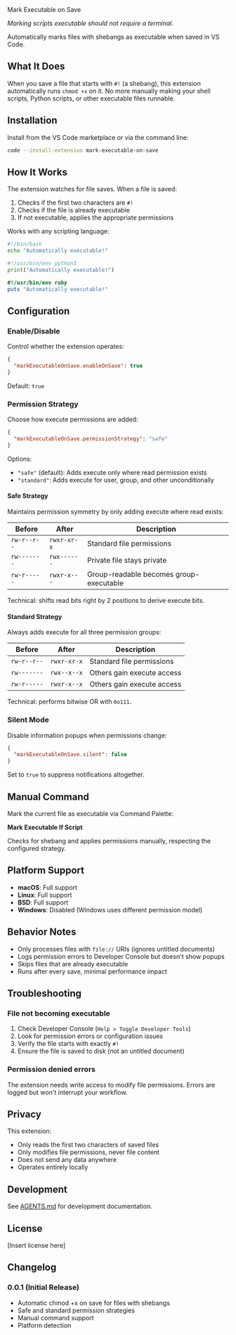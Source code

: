 <div align="center>

# Mark Executable on Save

_Marking scripts executable should not require a terminal._

</div>

Automatically marks files with shebangs as executable when saved in VS Code.

## What It Does

When you save a file that starts with `#!` (a shebang), this extension
automatically runs `chmod +x` on it. No more manually making your shell
scripts, Python scripts, or other executable files runnable.

## Installation

Install from the VS Code marketplace or via the command line:

```bash
code --install-extension mark-executable-on-save
```

## How It Works

The extension watches for file saves. When a file is saved:

1. Checks if the first two characters are `#!`
2. Checks if the file is already executable
3. If not executable, applies the appropriate permissions

Works with any scripting language:

```bash
#!/bin/bash
echo "Automatically executable!"
```

```python
#!/usr/bin/env python3
print("Automatically executable!")
```

```ruby
#!/usr/bin/env ruby
puts "Automatically executable!"
```

## Configuration

### Enable/Disable

Control whether the extension operates:

```json
{
  "markExecutableOnSave.enableOnSave": true
}
```

Default: `true`

### Permission Strategy

Choose how execute permissions are added:

```json
{
  "markExecutableOnSave.permissionStrategy": "safe"
}
```

Options:

- `"safe"` (default): Adds execute only where read permission exists
- `"standard"`: Adds execute for user, group, and other unconditionally

#### Safe Strategy

Maintains permission symmetry by only adding execute where read exists:

| Before      | After       | Description                             |
| ----------- | ----------- | --------------------------------------- |
| `rw-r--r--` | `rwxr-xr-x` | Standard file permissions               |
| `rw-------` | `rwx------` | Private file stays private              |
| `rw-r-----` | `rwxr-x---` | Group-readable becomes group-executable |

Technical: shifts read bits right by 2 positions to derive execute bits.

#### Standard Strategy

Always adds execute for all three permission groups:

| Before      | After       | Description                |
| ----------- | ----------- | -------------------------- |
| `rw-r--r--` | `rwxr-xr-x` | Standard file permissions  |
| `rw-------` | `rwx--x--x` | Others gain execute access |
| `rw-r-----` | `rwxr-x--x` | Others gain execute access |

Technical: performs bitwise OR with `0o111`.

### Silent Mode

Disable information popups when permissions change:

```json
{
  "markExecutableOnSave.silent": false
}
```

Set to `true` to suppress notifications altogether.

## Manual Command

Mark the current file as executable via Command Palette:

**Mark Executable If Script**

Checks for shebang and applies permissions manually, respecting the
configured strategy.

## Platform Support

- **macOS**: Full support
- **Linux**: Full support
- **BSD**: Full support
- **Windows**: Disabled (Windows uses different permission model)

## Behavior Notes

- Only processes files with `file://` URIs (ignores untitled documents)
- Logs permission errors to Developer Console but doesn't show popups
- Skips files that are already executable
- Runs after every save, minimal performance impact

## Troubleshooting

### File not becoming executable

1. Check Developer Console (`Help > Toggle Developer Tools`)
2. Look for permission errors or configuration issues
3. Verify the file starts with exactly `#!`
4. Ensure the file is saved to disk (not an untitled document)

### Permission denied errors

The extension needs write access to modify file permissions. Errors are
logged but won't interrupt your workflow.

## Privacy

This extension:

- Only reads the first two characters of saved files
- Only modifies file permissions, never file content
- Does not send any data anywhere
- Operates entirely locally

## Development

See [AGENTS.md](AGENTS.md) for development documentation.

## License

[Insert license here]

## Changelog

### 0.0.1 (Initial Release)

- Automatic chmod +x on save for files with shebangs
- Safe and standard permission strategies
- Manual command support
- Platform detection
